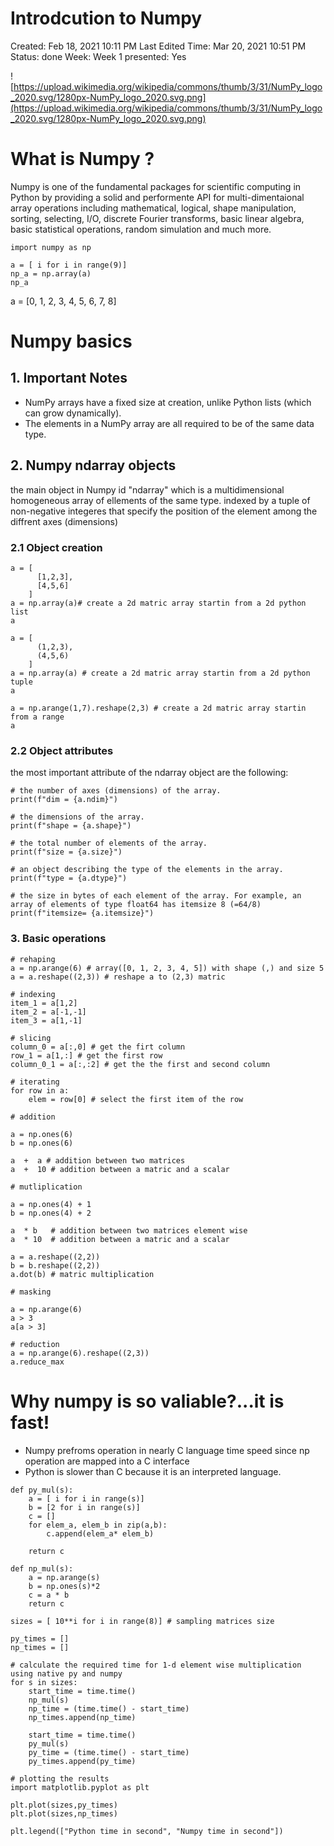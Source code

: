 # Introdcution to Numpy

Created: Feb 18, 2021 10:11 PM
Last Edited Time: Mar 20, 2021 10:51 PM
Status: done
Week: Week 1
presented: Yes

![https://upload.wikimedia.org/wikipedia/commons/thumb/3/31/NumPy_logo_2020.svg/1280px-NumPy_logo_2020.svg.png](https://upload.wikimedia.org/wikipedia/commons/thumb/3/31/NumPy_logo_2020.svg/1280px-NumPy_logo_2020.svg.png)

# What is Numpy ?

Numpy is one of the fundamental packages for scientific computing in Python by providing a solid and performente API for multi-dimentaional array operations including mathematical, logical, shape manipulation, sorting, selecting, I/O, discrete Fourier transforms, basic linear algebra, basic statistical operations, random simulation and much more.

```
import numpy as np

```

```
a = [ i for i in range(9)]
np_a = np.array(a)
np_a

```

a = [0, 1, 2, 3, 4, 5, 6, 7, 8]

# Numpy basics

## 1. Important Notes

- NumPy arrays have a fixed size at creation, unlike Python lists (which can grow dynamically).
- The elements in a NumPy array are all required to be of the same data type.

## 2. Numpy ndarray objects

the main object in Numpy id "ndarray" which is a multidimensional homogeneous array of ellements of the same type. indexed by a tuple of non-negative integeres that specify the position of the element among the diffrent axes (dimensions)

### 2.1 Object creation

```
a = [ 
      [1,2,3],
      [4,5,6]
    ]
a = np.array(a)# create a 2d matric array startin from a 2d python list
a 

```

```
a = [ 
      (1,2,3),
      (4,5,6)
    ]
a = np.array(a) # create a 2d matric array startin from a 2d python tuple
a 

```

```
a = np.arange(1,7).reshape(2,3) # create a 2d matric array startin from a range
a

```

### 2.2 Object attributes

the most important attribute of the ndarray object are the following:

```
# the number of axes (dimensions) of the array.
print(f"dim = {a.ndim}")

# the dimensions of the array.
print(f"shape = {a.shape}")

# the total number of elements of the array.
print(f"size = {a.size}")

# an object describing the type of the elements in the array.
print(f"type = {a.dtype}")

# the size in bytes of each element of the array. For example, an array of elements of type float64 has itemsize 8 (=64/8)
print(f"itemsize= {a.itemsize}")

```

### 3. Basic operations

```
# rehaping
a = np.arange(6) # array([0, 1, 2, 3, 4, 5]) with shape (,) and size 5
a = a.reshape((2,3)) # reshape a to (2,3) matric

```

```
# indexing
item_1 = a[1,2]
item_2 = a[-1,-1]
item_3 = a[1,-1]

```

```
# slicing
column_0 = a[:,0] # get the firt column
row_1 = a[1,:] # get the first row
column_0_1 = a[:,:2] # get the the first and second column

```

```
# iterating
for row in a: 
    elem = row[0] # select the first item of the row

```

```
# addition  

a = np.ones(6)
b = np.ones(6)

a  +  a # addition between two matrices
a  +  10 # addition between a matric and a scalar

```

```
# mutliplication  

a = np.ones(4) + 1 
b = np.ones(4) + 2

a  * b   # addition between two matrices element wise
a  * 10  # addition between a matric and a scalar

a = a.reshape((2,2))
b = b.reshape((2,2))
a.dot(b) # matric multiplication

```

```
# masking

a = np.arange(6)
a > 3
a[a > 3]

```

```
# reduction
a = np.arange(6).reshape((2,3))
a.reduce_max

```

# Why numpy is so valiable?...it is fast!

- Numpy prefroms operation in nearly C language time speed since np operation are mapped into a C interface
- Python is slower than C because it is an interpreted language.

```
def py_mul(s):
    a = [ i for i in range(s)]
    b = [2 for i in range(s)]
    c = []
    for elem_a, elem_b in zip(a,b):
        c.append(elem_a* elem_b)
  
    return c

```

```
def np_mul(s):
    a = np.arange(s)
    b = np.ones(s)*2
    c = a * b
    return c

```

```
sizes = [ 10**i for i in range(8)] # sampling matrices size
```

```
py_times = []
np_times = []

# calculate the required time for 1-d element wise multiplication using native py and numpy
for s in sizes: 
    start_time = time.time()
    np_mul(s)
    np_time = (time.time() - start_time)
    np_times.append(np_time)
  
    start_time = time.time()
    py_mul(s)
    py_time = (time.time() - start_time)
    py_times.append(py_time)

```

```
# plotting the results
import matplotlib.pyplot as plt 

plt.plot(sizes,py_times)
plt.plot(sizes,np_times)

plt.legend(["Python time in second", "Numpy time in second"])

```